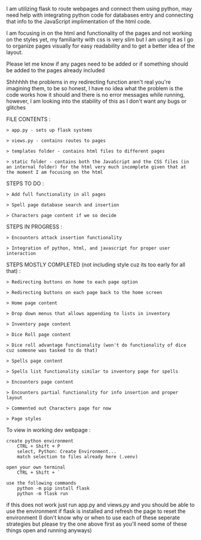 
I am utilizing flask to route webpages and connect them using python, may need help with integrating python code for databases entry and connecting that info to the JavaScript implimentation of the html code. 

I am focusing in on the html and functionality of the pages and not working on the styles yet, my familiarity with css is very slim but I am using it as I go to organize pages visually for easy readability and to get a better idea of the layout.

Please let me know if any pages need to be added or if something should be added to the pages already included


Shhhhhh the problems in my redirecting function aren't real you're imagining them, to be so honest, I have no idea what the problem is the code works how it should and there is no error messages while running, however, I am looking into the stability of this as I don't want any bugs or glitches


FILE CONTENTS :

    > app.py - sets up flask systems

    > views.py - contains routes to pages

    > templates folder - contains html files to different pages

    > static folder - contains both the JavaScript and the CSS files (in an internal folder) for the html very much incomplete given that at the moment I am focusing on the html



STEPS TO DO :

    > Add full functionality in all pages

    > Spell page database search and insertion

    > Characters page content if we so decide

STEPS IN PROGRESS :

    > Encounters attack insertion functionality

    > Integration of python, html, and javascript for proper user interaction

STEPS MOSTLY COMPLETED (not including style cuz its too early for all that) :

    > Redirecting buttons on home to each page option

    > Redirecting buttons on each page back to the home screen

    > Home page content

    > Drop down menus that allows appending to lists in inventory

    > Inventory page content

    > Dice Roll page content

    > Dice roll advantage functionality (won't do functionality of dice cuz someone was tasked to do that)

    > Spells page content

    > Spells list functionality similar to inventory page for spells

    > Encounters page content

    > Encounters partial functionality for info insertion and proper layout

    > Commented out Characters page for now 
        
    > Page styles




To view in working dev webpage : 

    create python environment
        CTRL + Shift + P
        select, Python: Create Environment...
        match selection to files already here (.venv) 

    open your own terminal
        CTRL + Shift + `

    use the following commands
        python -m pip install flask
        python -m flask run

if this does not work just run app.py and views.py and you should be able to use the environment if flask is installed and refresh the page to reset the environment (I don't know why or when to use each of these seperate strategies but please try the one above first as you'll need some of these things open and running anyways)
